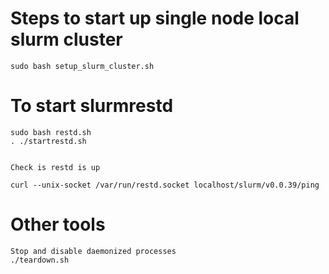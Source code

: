 # Steps to start up single node local slurm cluster

    sudo bash setup_slurm_cluster.sh

# To start slurmrestd
    sudo bash restd.sh
    . ./startrestd.sh


    Check is restd is up

    curl --unix-socket /var/run/restd.socket localhost/slurm/v0.0.39/ping

# Other tools
    Stop and disable daemonized processes
    ./teardown.sh